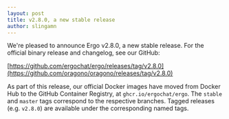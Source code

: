 ```yaml
---
layout: post
title: v2.8.0, a new stable release
author: slingamn
---
```

We're pleased to announce Ergo v2.8.0, a new stable release. For the official binary release and changelog, see our GitHub:

[https://github.com/ergochat/ergo/releases/tag/v2.8.0](https://github.com/oragono/oragono/releases/tag/v2.8.0)

As part of this release, our official Docker images have moved from Docker Hub to the GitHub Container Registry, at `ghcr.io/ergochat/ergo`. The `stable` and `master` tags correspond to the respective branches. Tagged releases (e.g. `v2.8.0`) are available under the corresponding named tags.
